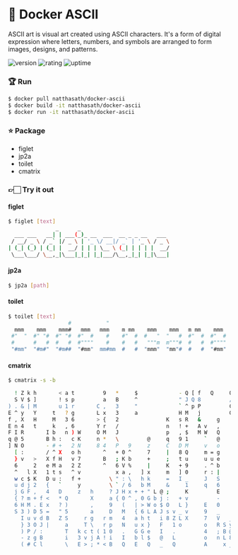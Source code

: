 # 🎉 Docker ASCII

ASCII art is visual art created using ASCII characters. It's a form of digital expression where letters, numbers, and symbols are arranged to form images, designs, and patterns.

![version](https://img.shields.io/badge/version-1.0-blue)
![rating](https://img.shields.io/badge/rating-★★★★★-yellow)
![uptime](https://img.shields.io/badge/uptime-100%25-brightgreen)


### 🏆 Run
```bash
$ docker pull natthasath/docker-ascii
$ docker build -it natthasath/docker-ascii
$ docker run -it natthasath/docker-ascii
```

### ⭐ Package
* figlet
* jp2a
* toilet
* cmatrix

### 👉🏻 Try it out
#### figlet
```bash
$ figlet [text]
               _      _
  ___ ___   __| | ___(_)_ __  ___  __ _ _ __   ___
 / __/ _ \ / _` |/ _ \ | '_ \/ __|/ _` | '_ \ / _ \
| (_| (_) | (_| |  __/ | | | \__ \ (_| | | | |  __/
 \___\___/ \__,_|\___|_|_| |_|___/\__,_|_| |_|\___|

```

#### jp2a
```bash
$ jp2a [path]
```

#### toilet
```bash
$ toilet [text]
                   #           "
  mmm    mmm    mmm#   mmm   mmm    m mm    mmm    mmm   m mm    mmm
 #"  "  #" "#  #" "#  #"  #    #    #"  #  #   "  "   #  #"  #  #"  #
 #      #   #  #   #  #""""    #    #   #   """m  m"""#  #   #  #""""
 "#mm"  "#m#"  "#m##  "#mm"  mm#mm  #   #  "mmm"  "mm"#  #   #  "#mm"

```

#### cmatrix
```bash
$ cmatrix -s -b

  ! Z k h       < a t         9   *     $             - Q [ f   Q     O
  S V $ ]       ! s p         a   B     ^             " J Q 8         /   y
) . & | M       u 1 r       C ,   3     "             ` ^ p P         C   * K
E ^ y   Y     t   ? g       L x   3     a             H M   j         G   n R
f , X   H     M   3 6       > {   2               K   s R   &     g       1 .
E n 4   t     k   , 6       Y r   /               n   ! +   A v   ,       U L
F I R       I b   n ) W     O M   J               p   , $   M W   Q       O >
q @ 5       B h :   c K     n *   \         @     q   9 1     `   @       Y >
] N O       - # +   2 N     8 4   P   9     z     C   D M     v   o       f ;
  [ :       / ^ X   o h       ^   + 0 ^     7     |   8 Q     m = g       f ]
  } v   >   X f H   v 7       B   ; K b     +     ;   t u     u u e       K L
  6     2   e M a   2 Z       ^   6 V %     |     K   + 9     . ^ b       I a
  ^   l X   1 t s   ^ v           x a ,   ] x     m   ] 0     r : |       t b
  w c $ K   D u :   f +         \ " : \   h k     =   I _     J   S       ! W
  u d j 2   {   `     y         \ ` / 6   b M     &     1     q   6       u y
  j G F ,   4   D     z   h     ? J H x + + " L @ ;     K         E       ' Q
  { ? m + f <   * Q       X     a { 0 ^ , 0 G b j :   + v         -       x k
  6 H M . E x   ? )       ,     9   (   | > W o $ O   L }     E   0       O
  S 3 ) D 5 =   " 5       a     D   M   { 6 L A J s v _ v     9   _       &
    I u v d B   Z S     r g   r m   4   a h t   i 8 Z L X     7   V   _ Z
    } 3 O J |     a     T \   r p   N   u x }   F   1 o       o   R S y &
    ) P / :       T   k c t ( 1 0   .   G G e   I   .         4   ; B @ i     |
    - z g B       i   3 v j A ! i   I   b l $   @   L         o   n L 8 \   ^ c
    ( # C l       \   E > ; * < B   Q   E   Q   _   Q         A     x _ ?   e E

```